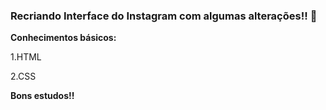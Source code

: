### Recriando Interface do Instagram com algumas alterações!! :rocket:



**Conhecimentos básicos:**

1.HTML

2.CSS



**Bons estudos!!**

















